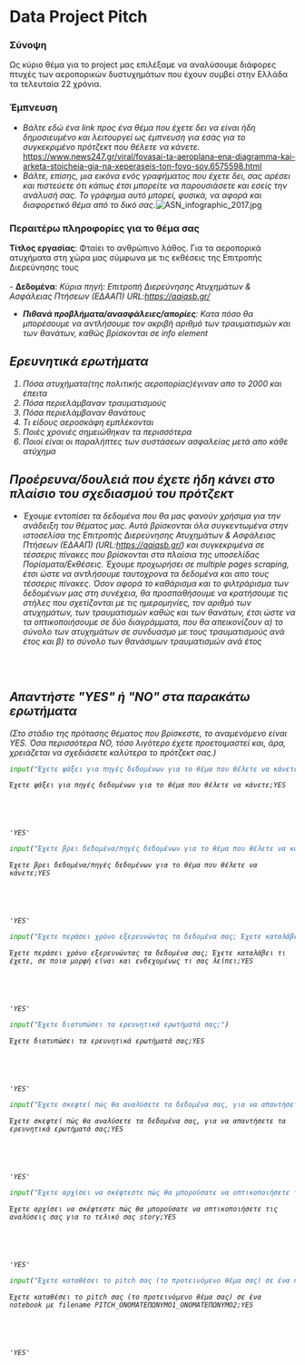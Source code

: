 # Data Project Pitch

### Σύνοψη 

Ως κύριο θέμα για το project μας επιλέξαμε να αναλύσουμε διάφορες πτυχές των αεροπορικών δυστυχημάτων που έχουν συμβεί στην Ελλάδα τα τελευταία 22 χρόνια. 

### Έμπνευση

- <i>Βάλτε εδώ ένα link προς ένα θέμα που έχετε δει να είναι ήδη δημοσιευμένο και λειτουργεί ως έμπνευση για εσάς για το συγκεκριμένο πρότζεκτ που θέλετε να κάνετε.</i> https://www.news247.gr/viral/fovasai-ta-aeroplana-ena-diagramma-kai-arketa-stoicheia-gia-na-xeperaseis-ton-fovo-soy.6575598.html
- <i>Βάλτε, επίσης, μια εικόνα ενός γραφήματος που έχετε δει, σας αρέσει και πιστεύετε ότι κάπως έτσι μπορείτε να παρουσιάσετε και εσείς την ανάλυσή σας. Το γράφημα αυτό μπορεί, φυσικά, να αφορά και διαφορετικό θέμα από το δικό σας.</i>![ASN_infographic_2017.jpg](attachment:ASN_infographic_2017.jpg)

### Περαιτέρω πληροφορίες για το θέμα σας

<b>Τίτλος εργασίας</b>: Φταίει το ανθρώπινο λάθος. 
 Για τα αεροπορικά ατυχήματα στη χώρα μας σύμφωνα με τις εκθέσεις της Επιτροπής Διερεύνησης τους
<br><br>
    - <b>Δεδομένα</b>: <i> Κύρια πηγή: Επιτροπή Διερεύνησης Ατυχημάτων & Ασφάλειας Πτήσεων (ΕΔΑΑΠ)   URL:https://aaiasb.gr/
 
- <b>Πιθανά προβλήματα/ανασφάλειες/απορίες</b>: <i> Κατα πόσο θα μπορέσουμε να αντλήσουμε τον ακριβή αριθμό των τραυματισμών και των θανάτων, καθώς βρίσκονται σε info element</i>

## Ερευνητικά ερωτήματα

1) Πόσα ατυχήματα(της πολιτικής αεροπορίας)έγιναν απο το 2000 και έπειτα
2) Πόσα περιελάμβαναν τραυματισμούς
3) Πόσα περιελάμβαναν θανάτους
4) Τι είδους αεροσκάφη εμπλέκονται
5) Ποιές χρονιές σημειώθηκαν τα περισσότερα 
6) Ποιοί είναι οι παραλήπτες των συστάσεων ασφαλείας μετά απο κάθε ατύχημα

## Προέρευνα/δουλειά που έχετε ήδη κάνει στο πλαίσιο του σχεδιασμού του πρότζεκτ

- <i> Έχουμε εντοπίσει τα δεδομένα που θα μας φανούν χρήσιμα για την ανάδειξη του θέματος μας. Αυτά βρίσκονται όλα συγκεντωμένα στην ιστοσελίσα της Επιτροπής Διερεύνησης Ατυχημάτων & Ασφάλειας Πτήσεων (ΕΔΑΑΠ) (URL:https://aaiasb.gr/) και συγκεκριμένα σε τέσσερις πίνακες που βρίσκονται στα πλαίσια της υποσελίδας Πορίσματα/Εκθέσεις. Έχουμε προχωρήσει σε multiple pages scraping, έτσι ώστε να αντλήσουμε ταυτοχρονα τα δεδομένα και απο τους τέσσερις πίνακες. Όσον αφορά το καθάρισμα και το φιλτράρισμα των δεδομένων μας στη συνέχεια, θα προσπαθήσουμε να κρατήσουμε τις στήλες που σχετίζονται με τις ημερομηνίες, τον αριθμό των ατυχημάτων, των τραυματισμών καθώς και των  θανάτων, έτσι ώστε να τα οπτικοποιήσουμε σε δύο διαγράμματα, που θα απεικονίζουν α) το σύνολο των ατυχημάτων σε συνδυασμο με τους τραυματισμούς ανά έτος και β) το σύνολο των θανάσιμων τραυματισμών ανά έτος

</i>
<br><br>


## Απαντήστε "YES" ή "NO" στα παρακάτω ερωτήματα
<i>(Στο στάδιο της πρότασης θέματος που βρίσκεστε, το αναμενόμενο είναι YES. Όσα περισσότερα NO, τόσο λιγότερο έχετε προετοιμαστεί και, άρα, χρειάζεται να σχεδιάσετε καλύτερα το πρότζεκτ σας.)</i>


```python
input("Έχετε ψάξει για πηγές δεδομένων για το θέμα που θέλετε να κάνετε;") 
```

    Έχετε ψάξει για πηγές δεδομένων για το θέμα που θέλετε να κάνετε;YES
    




    'YES'




```python
input("Έχετε βρει δεδομένα/πηγές δεδομένων για το θέμα που θέλετε να κάνετε;")
```

    Έχετε βρει δεδομένα/πηγές δεδομένων για το θέμα που θέλετε να κάνετε;YES
    




    'YES'




```python
input("Έχετε περάσει χρόνο εξερευνώντας τα δεδομένα σας; Έχετε καταλάβει τι έχετε, σε ποια μορφή είναι και ενδεχομένως τι σας λείπει;")
```

    Έχετε περάσει χρόνο εξερευνώντας τα δεδομένα σας; Έχετε καταλάβει τι έχετε, σε ποια μορφή είναι και ενδεχομένως τι σας λείπει;YES
    




    'YES'




```python
input("Έχετε διατυπώσει τα ερευνητικά ερωτήματά σας;")
```

    Έχετε διατυπώσει τα ερευνητικά ερωτήματά σας;YES
    




    'YES'




```python
input("Έχετε σκεφτεί πώς θα αναλύσετε τα δεδομένα σας, για να απαντήσετε τα ερευνητικά ερωτήματά σας;")
```

    Έχετε σκεφτεί πώς θα αναλύσετε τα δεδομένα σας, για να απαντήσετε τα ερευνητικά ερωτήματά σας;YES
    




    'YES'




```python
input("Έχετε αρχίσει να σκέφτεστε πώς θα μπορούσατε να οπτικοποιήσετε τις αναλύσεις σας για το τελικό σας story;")
```

    Έχετε αρχίσει να σκέφτεστε πώς θα μπορούσατε να οπτικοποιήσετε τις αναλύσεις σας για το τελικό σας story;YES
    




    'YES'




```python
input("Έχετε καταθέσει το pitch σας (το προτεινόμενο θέμα σας) σε ένα notebook με filename PITCH_ΟΝΟΜΑΤΕΠΩΝΥΜΟ1_ΟΝΟΜΑΤΕΠΩΝΥΜΟ2;")
```

    Έχετε καταθέσει το pitch σας (το προτεινόμενο θέμα σας) σε ένα notebook με filename PITCH_ΟΝΟΜΑΤΕΠΩΝΥΜΟ1_ΟΝΟΜΑΤΕΠΩΝΥΜΟ2;YES
    




    'YES'




```python

```
